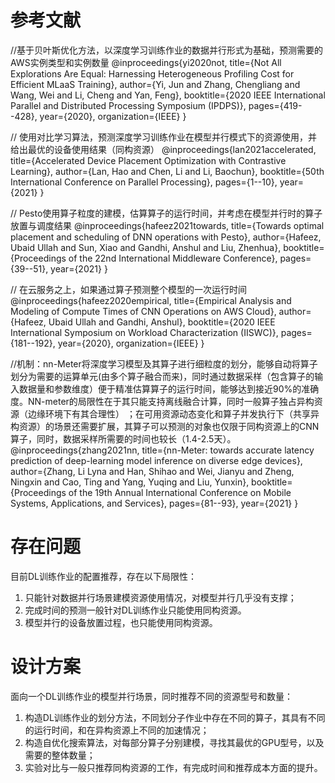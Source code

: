 # 参考文献

//基于贝叶斯优化方法，以深度学习训练作业的数据并行形式为基础，预测需要的AWS实例类型和实例数量
@inproceedings{yi2020not,
  title={Not All Explorations Are Equal: Harnessing Heterogeneous Profiling Cost for Efficient MLaaS Training},
  author={Yi, Jun and Zhang, Chengliang and Wang, Wei and Li, Cheng and Yan, Feng},
  booktitle={2020 IEEE International Parallel and Distributed Processing Symposium (IPDPS)},
  pages={419--428},
  year={2020},
  organization={IEEE}
}

// 使用对比学习算法，预测深度学习训练作业在模型并行模式下的资源使用，并给出最优的设备使用结果（同构资源）
@inproceedings{lan2021accelerated,
  title={Accelerated Device Placement Optimization with Contrastive Learning},
  author={Lan, Hao and Chen, Li and Li, Baochun},
  booktitle={50th International Conference on Parallel Processing},
  pages={1--10},
  year={2021}
}

// Pesto使用算子粒度的建模，估算算子的运行时间，并考虑在模型并行时的算子放置与调度结果
@inproceedings{hafeez2021towards,
  title={Towards optimal placement and scheduling of DNN operations with Pesto},
  author={Hafeez, Ubaid Ullah and Sun, Xiao and Gandhi, Anshul and Liu, Zhenhua},
  booktitle={Proceedings of the 22nd International Middleware Conference},
  pages={39--51},
  year={2021}
}

// 在云服务之上，如果通过算子预测整个模型的一次运行时间
@inproceedings{hafeez2020empirical,
  title={Empirical Analysis and Modeling of Compute Times of CNN Operations on AWS Cloud},
  author={Hafeez, Ubaid Ullah and Gandhi, Anshul},
  booktitle={2020 IEEE International Symposium on Workload Characterization (IISWC)},
  pages={181--192},
  year={2020},
  organization={IEEE}
}

//机制：nn-Meter将深度学习模型及其算子进行细粒度的划分，能够自动将算子划分为需要的运算单元(由多个算子融合而来)，同时通过数据采样（包含算子的输入数据量和参数维度）便于精准估算算子的运行时间，能够达到接近90%的准确度。NN-meter的局限性在于其只能支持离线融合计算，同时一般算子独占异构资源（边缘环境下有其合理性） ；在可用资源动态变化和算子并发执行下（共享异构资源）的场景还需要扩展，其算子可以预测的对象也仅限于同构资源上的CNN算子，同时，数据采样所需要的时间也较长（1.4-2.5天）。
@inproceedings{zhang2021nn,
  title={nn-Meter: towards accurate latency prediction of deep-learning model inference on diverse edge devices},
  author={Zhang, Li Lyna and Han, Shihao and Wei, Jianyu and Zheng, Ningxin and Cao, Ting and Yang, Yuqing and Liu, Yunxin},
  booktitle={Proceedings of the 19th Annual International Conference on Mobile Systems, Applications, and Services},
  pages={81--93},
  year={2021}
}


# 存在问题

目前DL训练作业的配置推荐，存在以下局限性：
1. 只能针对数据并行场景建模资源使用情况，对模型并行几乎没有支撑；
2. 完成时间的预测一般针对DL训练作业只能使用同构资源。
3. 模型并行的设备放置过程，也只能使用同构资源。

# 设计方案

面向一个DL训练作业的模型并行场景，同时推荐不同的资源型号和数量：

1. 构造DL训练作业的划分方法，不同划分子作业中存在不同的算子，其具有不同的运行时间，和在异构资源上不同的加速情况；
2. 构造自优化搜索算法，对每部分算子分别建模，寻找其最优的GPU型号，以及需要的整体数量；
3. 实验对比与一般只推荐同构资源的工作，有完成时间和推荐成本方面的提升。
